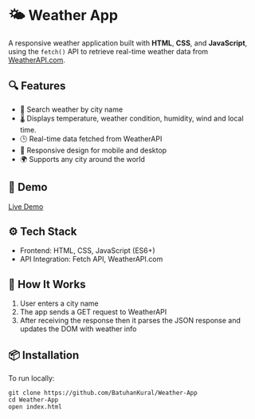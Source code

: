 # 🌤️ Weather App

A responsive weather application built with **HTML**, **CSS**, and **JavaScript**, using the `fetch()` API to retrieve real-time weather data from [WeatherAPI.com](https://www.weatherapi.com/).

## 🔍 Features

- 🔎 Search weather by city name  
- 🌡️ Displays temperature, weather condition, humidity, wind and local time.  
- 🕒 Real-time data fetched from WeatherAPI  
- 📱 Responsive design for mobile and desktop  
- 🌍 Supports any city around the world  

## 🚀 Demo

[Live Demo](https://weather-app-batuhankural.vercel.app/)  

## ⚙️ Tech Stack

- Frontend: HTML, CSS, JavaScript (ES6+)  
- API Integration: Fetch API, WeatherAPI.com

## 🧠 How It Works

1. User enters a city name
2. The app sends a GET request to WeatherAPI
3. After receiving the response then it parses the JSON response and updates the DOM with weather info

## 📦 Installation

To run locally:

```
git clone https://github.com/BatuhanKural/Weather-App
cd Weather-App
open index.html

